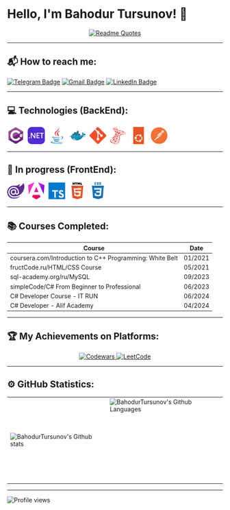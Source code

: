 # Hello, I'm Bahodur Tursunov! 👋

<div align="center">
  <a href="https://github.com/piyushsuthar/github-readme-quotes">
    <img src="https://quotes-github-readme.vercel.app/api?type=horizontal&theme=dark" alt="Readme Quotes" />
  </a>
</div>

---

## 📬 How to reach me:

[![Telegram Badge](https://img.shields.io/badge/-bakha_neoff-blue?style=flat&logo=Telegram&logoColor=white)](https://t.me/bakha_neoff)
[![Gmail Badge](https://img.shields.io/badge/-Gmail-red?style=flat&logo=Gmail&logoColor=white)](mailto:tursunovb18@gmail.com)
[![LinkedIn Badge](https://img.shields.io/badge/-LinkedIn-blue?style=flat&logo=LinkedIn&logoColor=white)](https://www.linkedin.com/in/bahodur-tursunov/)

---

## 💻 Technologies (BackEnd):

<div>
  <img src="https://github.com/devicons/devicon/blob/master/icons/csharp/csharp-original.svg" title="C#" alt="C#" width="40" height="40"/>&nbsp;
  <img src="https://github.com/tandpfun/skill-icons/blob/main/icons/DotNet.svg" title=".NET" alt=".NET" width="40" height="40"/>&nbsp;
  <img src="https://github.com/devicons/devicon/blob/master/icons/java/java-original.svg" title="Java" alt="Java" width="40" height="40"/>&nbsp;
  <img src="https://github.com/devicons/devicon/blob/master/icons/docker/docker-original.svg" title="Docker" alt="Docker" width="40" height="40"/>&nbsp;
  <img src="https://github.com/devicons/devicon/blob/master/icons/git/git-original.svg" title="Git" alt="Git" width="40" height="40"/>&nbsp;
  <img src="https://github.com/devicons/devicon/blob/master/icons/microsoftsqlserver/microsoftsqlserver-plain.svg" title="SQL-Server" alt="SQL-Server" width="40" height="40"/>&nbsp;
  <img src="https://github.com/devicons/devicon/blob/master/icons/ubuntu/ubuntu-plain.svg" title="Ubuntu" alt="Ubuntu" width="40" height="40"/>&nbsp;
  <img src="https://github.com/devicons/devicon/blob/master/icons/postman/postman-original.svg" title="Postman" alt="Postman" width="40" height="40"/>&nbsp;
</div>

---

## 🧠 In progress (FrontEnd): 

<div>
  <img src="https://github.com/devicons/devicon/blob/master/icons/blazor/blazor-original.svg" title="Blazor" alt="Blazor" width="40" height="40"/>&nbsp;
  <img src="https://github.com/devicons/devicon/blob/master/icons/angular/angular-original.svg" title="Angular" alt="Angular" width="40" height="40"/>&nbsp;
  <img src="https://github.com/devicons/devicon/blob/master/icons/typescript/typescript-original.svg" title="TypeScript" alt="TypeScript" width="40" height="40"/>&nbsp;
  <img src="https://github.com/devicons/devicon/blob/master/icons/html5/html5-original-wordmark.svg" title="HTML5" alt="HTML5" width="40" height="40"/>&nbsp;
  <img src="https://github.com/devicons/devicon/blob/master/icons/css3/css3-plain-wordmark.svg" title="CSS" alt="CSS" width="40" height="40"/>&nbsp;
</div>

---

## 📚 Courses Completed:

| Course                                                           | Date              |
| -----------------------------------------------------------------| :---------------: |
| coursera.com/Introduction to C++ Programming: White Belt         | 01/2021           |
| fructCode.ru/HTML/CSS Course                                     | 05/2021           |     
| sql-academy.org/ru/MySQL                                         | 09/2023           |
| simpleCode/C# From Beginner to Professional                      | 06/2023           |
| C# Developer Course - IT RUN                                     | 06/2024           |
| C# Developer - Alif Academy                                      | 04/2024           |

---

## 🏆 My Achievements on Platforms:

<div align="center">
  <a href="https://www.codewars.com/users/bakha0101">
    <img src="https://www.codewars.com/users/bakha0101/badges/large" alt="Codewars" />
  </a>
  <a href="https://leetcode.com/BahodurTursunov/">
    <img src="https://leetcard.jacoblin.cool/BahodurTursunov?ext=activity" alt="LeetCode" />
  </a>
</div>

---

## ⚙️ GitHub Statistics:

<table>
  <tr>
    <td>
      <img align="left" src="http://github-readme-streak-stats.herokuapp.com?user=BahodurTursunov&theme=dark&background=000000" alt="BahodurTursunov's Github stats" />
    </td>
    <td>
      <img height="195px" align="right" alt="BahodurTursunov's Github Languages" src="https://github-readme-stats-sigma-five.vercel.app/api/top-langs/?username=BahodurTursunov&layout=compact&theme=vision-friendly-dark" />
    </td>
  </tr>
</table>

---

![Profile views](https://komarev.com/ghpvc/?username=BahodurTursunov)
